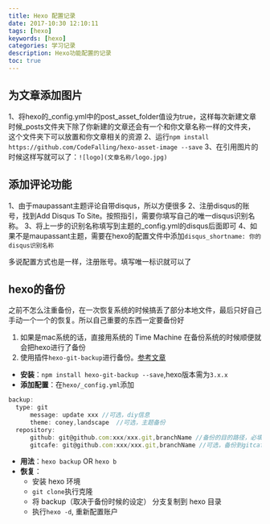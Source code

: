 ```yaml
---
title: Hexo 配置记录
date: 2017-10:30 12:10:11
tags: [hexo]
keywords: [hexo]
categories: 学习记录
description: Hexo功能配置的记录
toc: true
---
```

## 为文章添加图片
1、将hexo的_config.yml中的post_asset_folder值设为true，这样每次新建文章时候_posts文件夹下除了你新建的文章还会有一个和你文章名称一样的文件夹，这个文件夹下可以放置和你文章相关的资源
2、运行`npm install https://github.com/CodeFalling/hexo-asset-image --save`
3、在引用图片的时候这样写就可以了：`![logo](文章名称/logo.jpg)`

## 添加评论功能
1、由于maupassant主题评论自带disqus，所以方便很多
2、注册disqus的账号，找到Add Disqus To Site。按照指引，需要你填写自己的唯一disqus识别名称。
3、将上一步的识别名称填写到主题的_config.yml的disqus后面即可
4、如果不是maupassant主题，需要在hexo的配置文件中添加`disqus_shortname: 你的disqus识别名称`

多说配置方式也是一样，注册账号。填写唯一标识就可以了

## hexo的备份

之前不怎么注重备份，在一次恢复系统的时候搞丢了部分本地文件，最后只好自己手动一个一个的恢复。所以自己重要的东西一定要备份好

1. 如果是mac系统的话，直接用系统的 Time Machine 在备份系统的时候顺便就会把hexo进行了备份
2. 使用插件`hexo-git-backup`进行备份。[参考文章](http://hexo.mantoujun.top/2017/04/25/%E5%88%A9%E7%94%A8%20git-backup%20%E6%8F%92%E4%BB%B6%E5%A4%87%E4%BB%BDhexo%E6%95%B0%E6%8D%AE/)
  * **安装**：`npm install hexo-git-backup --save`,hexo版本需为`3.x.x`
  * **添加配置**：在`hexo/_config.yml`添加
  ```javascript
  backup:
    type: git
      	message: update xxx //可选，diy信息
      	theme: coney,landscape  //可选，主题备份
    repository:
        github: git@github.com:xxx/xxx.git,branchName //备份的目的路径，必填branch分支
        gitcafe: git@github.com:xxx/xxx.git,branchName //可选，备份到gitcafe
  ```
  * **用法**：`hexo backup` OR `hexo b`
  * **恢复**：
    * 安装 hexo 环境
    * `git clone`执行克隆
    * 将 backup（取决于备份时候的设定） 分支复制到 hexo 目录
    * 执行`hexo -d`, 重新配置账户

